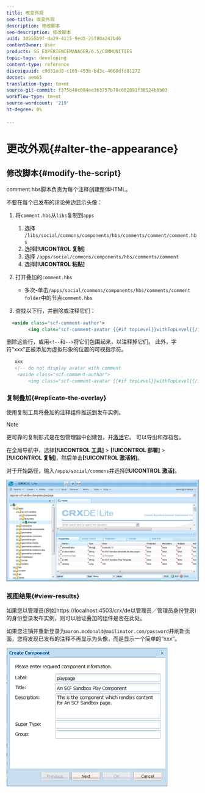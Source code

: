 ```yaml
---
title: 改变外观
seo-title: 改变外观
description: 修改脚本
seo-description: 修改脚本
uuid: 30555b9f-da29-4115-9ed5-25f80a247bd6
contentOwner: User
products: SG_EXPERIENCEMANAGER/6.5/COMMUNITIES
topic-tags: developing
content-type: reference
discoiquuid: c9d31ed8-c105-453b-bd3c-4660dfd81272
docset: aem65
translation-type: tm+mt
source-git-commit: f375b40c084ee363757b78c602091f38524b8b03
workflow-type: tm+mt
source-wordcount: '219'
ht-degree: 0%

---
```



# 更改外观{#alter-the-appearance}

## 修改脚本{#modify-the-script}

comment.hbs脚本负责为每个注释创建整体HTML。

不要在每个已发布的评论旁边显示头像：

1. 将`comment.hbs`从`libs`复制到`apps`

   1. 选择 `/libs/social/commons/components/hbs/comments/comment/comment.hbs`
   1. 选择&#x200B;**[!UICONTROL 复制]**
   1. 选择 `/apps/social/commons/components/hbs/comments/comment`
   1. 选择&#x200B;**[!UICONTROL 粘贴]**

1. 打开叠加的`comment.hbs`

   * 多次-单击`/apps/social/commons/components/hbs/comments/comment folder`中的节点`comment.hbs`

1. 查找以下行，并删除或注释它们：

```xml
  <aside class="scf-comment-author">
        <img class="scf-comment-avatar {{#if topLevel}}withTopLevel{{/if}}" src="{{author.avatarUrl}}"></img>
```

删除这些行，或用`<!--`和`-->`将它们包围起来，以注释掉它们。 此外，字符“xxx”正被添加为虚拟形象的位置的可视指示符。

```xml
   xxx
   <!-- do not display avatar with comment
    <aside class="scf-comment-author">
        <img class="scf-comment-avatar {{#if topLevel}}withTopLevel{{/if}}" src="{{author.avatarUrl}}"></img>
```

### 复制叠加{#replicate-the-overlay}

使用复制工具将叠加的注释组件推送到发布实例。

>[!NOTE]
>
>更可靠的复制形式是在包管理器中创建包，并[激活](/help/sites-administering/package-manager.md#replicating-packages)它。 可以导出和存档包。

在全局导航中，选择&#x200B;**[!UICONTROL 工具]** > **[!UICONTROL 部署]** > **[!UICONTROL 复制]**，然后单击&#x200B;**[!UICONTROL 激活树]**。

对于开始路径，输入`/apps/social/commons`并选择&#x200B;**[!UICONTROL 激活]**。

![verify-content-template](assets/verify-content-template.png)

### 视图结果{#view-results}

如果您以管理员(例如https://localhost:4503/crx/de以管理员／管理员身份登录)的身份登录发布实例，则可以验证叠加的组件是否在此处。

如果您注销并重新登录为`aaron.mcdonald@mailinator.com/password`并刷新页面，您将发现已发布的注释不再显示为头像，而是显示一个简单的“xxx”。

![create-template-component](assets/create-template-component.png)

